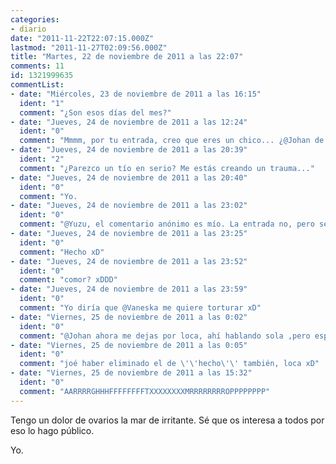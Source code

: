 ```yaml
---
categories:
- diario
date: "2011-11-22T22:07:15.000Z"
lastmod: "2011-11-27T02:09:56.000Z"
title: "Martes, 22 de noviembre de 2011 a las 22:07"
comments: 11
id: 1321999635
commentList:
- date: "Miércoles, 23 de noviembre de 2011 a las 16:15"
  ident: "1"
  comment: "¿Son esos días del mes?"
- date: "Jueves, 24 de noviembre de 2011 a las 12:24"
  ident: "0"
  comment: "Mmmm, por tu entrada, creo que eres un chico... ¿@Johan de nuevo?"
- date: "Jueves, 24 de noviembre de 2011 a las 20:39"
  ident: "2"
  comment: "¿Parezco un tío en serio? Me estás creando un trauma..."
- date: "Jueves, 24 de noviembre de 2011 a las 20:40"
  ident: "0"
  comment: "Yo.                                                                  \nxD"
- date: "Jueves, 24 de noviembre de 2011 a las 23:02"
  ident: "0"
  comment: "@Yuzu, el comentario anónimo es mío. La entrada no, pero sé de quien es. Pero no soltaré prenda, interrogadme si queréis! xDD"
- date: "Jueves, 24 de noviembre de 2011 a las 23:25"
  ident: "0"
  comment: "Hecho xD"
- date: "Jueves, 24 de noviembre de 2011 a las 23:52"
  ident: "0"
  comment: "comor? xDDD"
- date: "Jueves, 24 de noviembre de 2011 a las 23:59"
  ident: "0"
  comment: "Yo diría que @Vaneska me quiere torturar xD"
- date: "Viernes, 25 de noviembre de 2011 a las 0:02"
  ident: "0"
  comment: "@Johan ahora me dejas por loca, ahí hablando sola ,pero espera,que ahora traigo la motosierra xD"
- date: "Viernes, 25 de noviembre de 2011 a las 0:05"
  ident: "0"
  comment: "joé haber eliminado el de \'\'hecho\'\' también, loca xD"
- date: "Viernes, 25 de noviembre de 2011 a las 15:32"
  ident: "0"
  comment: "AARRRRGHHHFFFFFFFFTXXXXXXXXMRRRRRRRROPPPPPPPP"
---
```


Tengo un dolor de ovarios la mar de irritante. Sé que os interesa a todos por eso lo hago público.                                                                               
  
Yo.